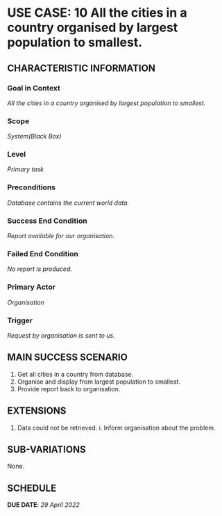 # USE CASE: 10 All the cities in a country organised by largest population to smallest.

## CHARACTERISTIC INFORMATION

### Goal in Context

*All the cities in a country organised by largest population to smallest.*

### Scope

*System(Black Box)*

### Level

*Primary task*

### Preconditions

*Database contains the current world data.*

### Success End Condition

*Report available for our organisation.*

### Failed End Condition

*No report is produced.*

### Primary Actor

*Organisation*

### Trigger

*Request by organisation is sent to us.*

## MAIN SUCCESS SCENARIO

1. Get all cities in a country from database.
2. Organise and display from largest population to smallest.
3. Provide report back to organisation.

## EXTENSIONS

1. Data could not be retrieved.
   i. Inform organisation about the problem.

## SUB-VARIATIONS

None.

## SCHEDULE

**DUE DATE**: *29 April 2022*